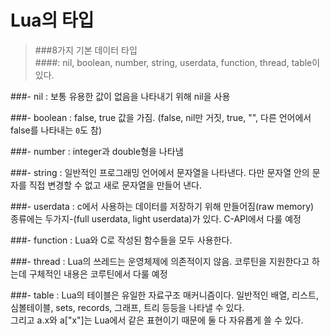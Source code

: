 # Lua의 타입

>###8가지 기본 데이터 타입  
####: nil, boolean, number, string, userdata, function, thread, table이 있다. 
 
###- nil
: 보통 유용한 값이 없음을 나타내기 위해 nil을 사용

###- boolean
: false, true 값을 가짐. (false, nil만 거짓, true, "", 다른 언어에서 false를 나타내는 `0`도 참)

###- number
: integer과 double형을 나타냄

###- string
: 일반적인 프로그래밍 언어에서 문자열을 나타낸다. 다만 문자열 안의 문자를 직접 변경할 수 없고 새로 문자열을 만들어 낸다.

###- userdata
: c에서 사용하는 데이터를 저장하기 위해 만들어짐(raw memory)  
종류에는 두가지-(full userdata, light userdata)가 있다. C-API에서 다룰 예정

###- function
: Lua와 C로 작성된 함수들을 모두 사용한다.

###- thread
: Lua의 쓰레드는 운영체제에 의존적이지 않음. 코루틴을 지원한다고 하는데 구체적인 내용은 코루틴에서 다룰 예정

###- table
: Lua의 테이블은 유일한 자료구조 매커니즘이다. 일반적인 배열, 리스트, 심볼테이블, sets, records, 그래프, 트리 등등을 나타낼 수 있다.  
그리고 a.x와 a["x"]는 Lua에서 같은 표현이기 때문에 둘 다 자유롭게 쓸 수 있다.